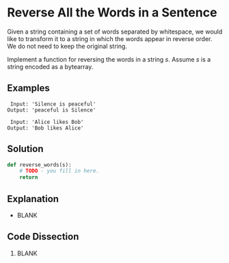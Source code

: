 # Reverse All the Words in a Sentence
Given a string containing a set of words separated by whitespace, we would like to transform it to a string in which the words appear in reverse order. We do not need to keep the original string.  
  
Implement a function for reversing the words in a string _s_. Assume _s_ is a string encoded as a bytearray.  
  
## Examples
```
 Input: 'Silence is peaceful'
Output: 'peaceful is Silence'

 Input: 'Alice likes Bob'
Output: 'Bob likes Alice'
```
  
## Solution
```python
def reverse_words(s):
    # TODO - you fill in here.
    return
```
  
## Explanation
* BLANK
  
## Code Dissection
1. BLANK